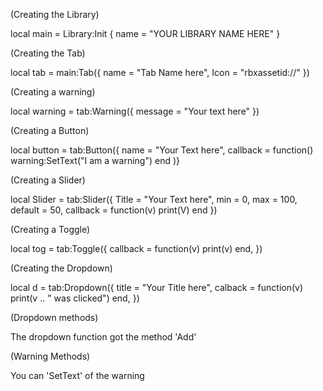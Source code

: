 (Creating  the Library)


local main = Library:Init {
    name = "YOUR LIBRARY NAME HERE"
}


(Creating the Tab)


local tab = main:Tab({
      name = "Tab Name here",
      Icon = "rbxassetid://"
 })
 
 
 (Creating a warning)
 
 
 local warning = tab:Warning({
        message = "Your text here"
})


(Creating a Button)


local button = tab:Button({
        name = "Your Text here",
        callback = function() warning:SetText("I am a warning") end
)}


(Creating a Slider)


local Slider = tab:Slider({
      Title = "Your Text here",
      min = 0,
      max = 100,
      default = 50,
      callback = function(v) print(V) end
})


(Creating a Toggle)


local tog = tab:Toggle({
  callback = function(v)
        print(v)
  end,
})


(Creating the Dropdown)


local d = tab:Dropdown({
      title = "Your Title here",
      calback = function(v)
            print(v .. " was clicked")
      end,
})

(Dropdown methods)


The dropdown function got the method 'Add'


(Warning Methods)


You can 'SetText' of the warning

